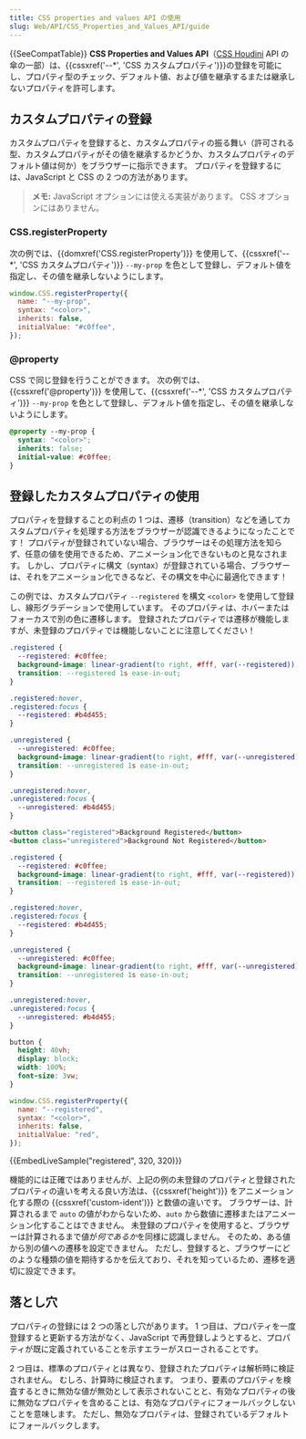 ```yaml
---
title: CSS properties and values API の使用
slug: Web/API/CSS_Properties_and_Values_API/guide
---
```


{{SeeCompatTable}} **CSS Properties and Values API**（[CSS Houdini](/ja/docs/Web/Houdini) API の傘の一部）は、{{cssxref('--*', 'CSS カスタムプロパティ')}}の登録を可能にし、プロパティ型のチェック、デフォルト値、および値を継承するまたは継承しないプロパティを許可します。

## カスタムプロパティの登録

カスタムプロパティを登録すると、カスタムプロパティの振る舞い（許可される型、カスタムプロパティがその値を継承するかどうか、カスタムプロパティのデフォルト値は何か）をブラウザーに指示できます。 プロパティを登録するには、JavaScript と CSS の 2 つの方法があります。

> **メモ:** JavaScript オプションには使える実装があります。 CSS オプションにはありません。

### CSS.registerProperty

次の例では、{{domxref('CSS.registerProperty')}} を使用して、{{cssxref('--*', 'CSS カスタムプロパティ')}} `--my-prop` を色として登録し、デフォルト値を指定し、その値を継承しないようにします。

```js
window.CSS.registerProperty({
  name: "--my-prop",
  syntax: "<color>",
  inherits: false,
  initialValue: "#c0ffee",
});
```

### @property

CSS で同じ登録を行うことができます。 次の例では、{{cssxref('@property')}} を使用して、{{cssxref('--*', 'CSS カスタムプロパティ')}} `--my-prop` を色として登録し、デフォルト値を指定し、その値を継承しないようにします。

```css
@property --my-prop {
  syntax: "<color>";
  inherits: false;
  initial-value: #c0ffee;
}
```

## 登録したカスタムプロパティの使用

プロパティを登録することの利点の 1 つは、遷移（transition）などを通してカスタムプロパティを処理する方法をブラウザーが認識できるようになったことです！ プロパティが登録されていない場合、ブラウザーはその処理方法を知らず、任意の値を使用できるため、アニメーション化できないものと見なされます。 しかし、プロパティに構文（syntax）が登録されている場合、ブラウザーは、それをアニメーション化できるなど、その構文を中心に最適化できます！

この例では、カスタムプロパティ `--registered` を構文 `<color>` を使用して登録し、線形グラデーションで使用しています。 そのプロパティは、ホバーまたはフォーカスで別の色に遷移します。 登録されたプロパティでは遷移が機能しますが、未登録のプロパティでは機能しないことに注意してください！

```css
.registered {
  --registered: #c0ffee;
  background-image: linear-gradient(to right, #fff, var(--registered));
  transition: --registered 1s ease-in-out;
}

.registered:hover,
.registered:focus {
  --registered: #b4d455;
}

.unregistered {
  --unregistered: #c0ffee;
  background-image: linear-gradient(to right, #fff, var(--unregistered));
  transition: --unregistered 1s ease-in-out;
}

.unregistered:hover,
.unregistered:focus {
  --unregistered: #b4d455;
}
```

```html hidden
<button class="registered">Background Registered</button>
<button class="unregistered">Background Not Registered</button>
```

```css hidden
.registered {
  --registered: #c0ffee;
  background-image: linear-gradient(to right, #fff, var(--registered));
  transition: --registered 1s ease-in-out;
}

.registered:hover,
.registered:focus {
  --registered: #b4d455;
}

.unregistered {
  --unregistered: #c0ffee;
  background-image: linear-gradient(to right, #fff, var(--unregistered));
  transition: --unregistered 1s ease-in-out;
}

.unregistered:hover,
.unregistered:focus {
  --unregistered: #b4d455;
}

button {
  height: 40vh;
  display: block;
  width: 100%;
  font-size: 3vw;
}
```

```js hidden
window.CSS.registerProperty({
  name: "--registered",
  syntax: "<color>",
  inherits: false,
  initialValue: "red",
});
```

{{EmbedLiveSample("registered", 320, 320)}}

機能的には正確ではありませんが、上記の例の未登録のプロパティと登録されたプロパティの違いを考える良い方法は、{{cssxref('height')}} をアニメーション化する際の {{cssxref('custom-ident')}} と数値の違いです。 ブラウザーは、計算されるまで `auto` の値がわからないため、`auto` から数値に遷移またはアニメーション化することはできません。 未登録のプロパティを使用すると、ブラウザーは計算されるまで値が*何であるか*を同様に認識しません。 そのため、ある値から別の値への遷移を設定できません。 ただし、登録すると、ブラウザーにどのような種類の値を期待するかを伝えており、それを知っているため、遷移を適切に設定できます。

## 落とし穴

プロパティの登録には 2 つの落とし穴があります。 1 つ目は、プロパティを一度登録すると更新する方法がなく、JavaScript で再登録しようとすると、プロパティが既に定義されていることを示すエラーがスローされることです。

2 つ目は、標準のプロパティとは異なり、登録されたプロパティは解析時に検証されません。 むしろ、計算時に検証されます。 つまり、要素のプロパティを検査するときに無効な値が無効として表示されないことと、有効なプロパティの後に無効なプロパティを含めることは、有効なプロパティにフォールバックしないことを意味します。 ただし、無効なプロパティは、登録されているデフォルトにフォールバックします。
